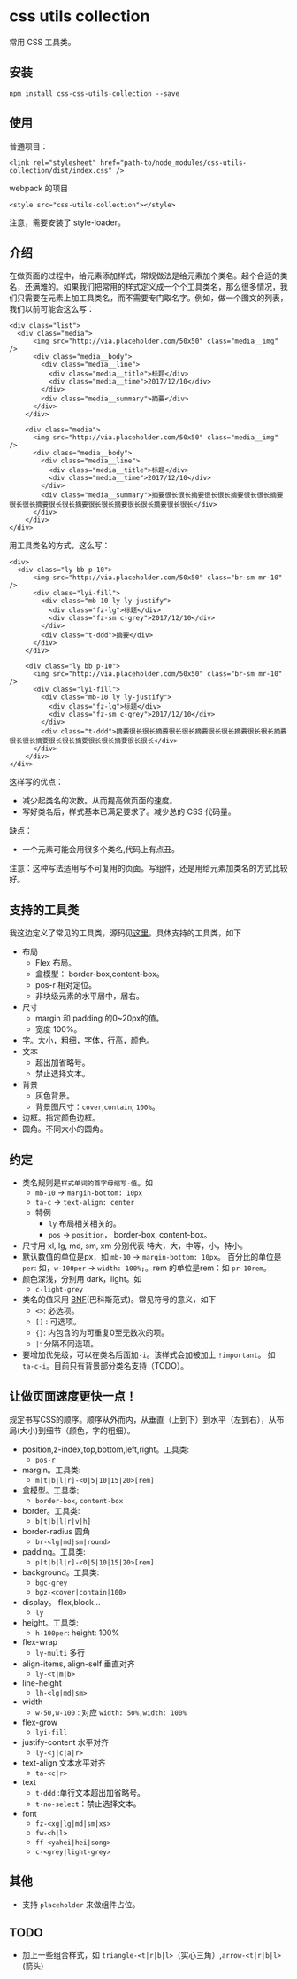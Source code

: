 # css utils collection
常用 CSS 工具类。

## 安装
```
npm install css-css-utils-collection --save
```

## 使用
普通项目：
```
<link rel="stylesheet" href="path-to/node_modules/css-utils-collection/dist/index.css" />
```

webpack 的项目
```
<style src="css-utils-collection"></style>
```

注意，需要安装了 style-loader。


## 介绍
在做页面的过程中，给元素添加样式，常规做法是给元素加个类名。起个合适的类名，还满难的。如果我们把常用的样式定义成一个个工具类名，那么很多情况，我们只需要在元素上加工具类名，而不需要专门取名字。例如，做一个图文的列表，我们以前可能会这么写：
```
<div class="list">
  <div class="media">
      <img src="http://via.placeholder.com/50x50" class="media__img" />
      <div class="media__body">
        <div class="media__line">
          <div class="media__title">标题</div>
          <div class="media__time">2017/12/10</div>
        </div>
        <div class="media__summary">摘要</div>
      </div>
    </div>

    <div class="media">
      <img src="http://via.placeholder.com/50x50" class="media__img" />
      <div class="media__body">
        <div class="media__line">
          <div class="media__title">标题</div>
          <div class="media__time">2017/12/10</div>
        </div>
        <div class="media__summary">摘要很长很长摘要很长很长摘要很长很长摘要很长很长摘要很长很长摘要很长很长摘要很长很长摘要很长很长</div>
      </div>
    </div>
</div>
```

用工具类名的方式，这么写：
```
<div>
  <div class="ly bb p-10">
      <img src="http://via.placeholder.com/50x50" class="br-sm mr-10" />
      <div class="lyi-fill">
        <div class="mb-10 ly ly-justify">
          <div class="fz-lg">标题</div>
          <div class="fz-sm c-grey">2017/12/10</div>
        </div>
        <div class="t-ddd">摘要</div>
      </div>
    </div>

    <div class="ly bb p-10">
      <img src="http://via.placeholder.com/50x50" class="br-sm mr-10" />
      <div class="lyi-fill">
        <div class="mb-10 ly ly-justify">
          <div class="fz-lg">标题</div>
          <div class="fz-sm c-grey">2017/12/10</div>
        </div>
        <div class="t-ddd">摘要很长很长摘要很长很长摘要很长很长摘要很长很长摘要很长很长摘要很长很长摘要很长很长摘要很长很长</div>
      </div>
    </div>
</div>
```

这样写的优点：
* 减少起类名的次数。从而提高做页面的速度。
* 写好类名后，样式基本已满足要求了。减少总的 CSS 代码量。

缺点：
* 一个元素可能会用很多个类名,代码上有点丑。

注意：这种写法适用写不可复用的页面。写组件，还是用给元素加类名的方式比较好。

## 支持的工具类
我这边定义了常见的工具类，源码见[这里](https://github.com/iamjoel/front-end-codes/blob/master/template/sass/utils/index.scss)。具体支持的工具类，如下

* 布局
  * Flex 布局。
  * 盒模型： border-box,content-box。
  * pos-r 相对定位。
  * 非块级元素的水平居中，居右。
* 尺寸
  * margin 和 padding 的0~20px的值。
  * 宽度 100%。
* 字。大小，粗细，字体，行高，颜色。
* 文本
  * 超出加省略号。
  * 禁止选择文本。
* 背景
  * 灰色背景。
  * 背景图尺寸：`cover`,`contain`, `100%`。
* 边框。指定颜色边框。
* 圆角。不同大小的圆角。

## 约定
* 类名规则是`样式单词的首字母缩写-值`。如
  * `mb-10` -> `margin-bottom: 10px`
  * `ta-c` -> `text-align: center`
  * 特例
    * `ly` 布局相关相关的。
    * `pos` -> `position`， border-box, content-box。 
* 尺寸用 xl, lg, md, sm, xm 分别代表 特大，大，中等，小，特小。
* 默认数值的单位是px，如 `mb-10` -> `margin-bottom: 10px`。 百分比的单位是 `per`: 如，`w-100per` -> `width: 100%;`。rem 的单位是rem：如 `pr-10rem`。
* 颜色深浅，分别用 dark，light。如
  * `c-light-grey`
* 类名的值采用 [BNF](https://en.wikipedia.org/wiki/Backus%E2%80%93Naur_form)(巴科斯范式)。常见符号的意义，如下
  * `<>`: 必选项。
  * `[]` : 可选项。
  * `{}`: 内包含的为可重复0至无数次的项。
  * `|`: 分隔不同选项。
* 要增加优先级，可以在类名后面加`-i`。该样式会加被加上 `!important`。 如 `ta-c-i`。目前只有背景部分类名支持（TODO）。

## 让做页面速度更快一点！
规定书写CSS的顺序。顺序从外而内，从垂直（上到下）到水平（左到右），从布局(大小)到细节（颜色，字的粗细）。

* position,z-index,top,bottom,left,right。工具类:
  * `pos-r`
* margin。工具类:
  * `m[t|b|l|r]-<0|5|10|15|20>[rem]`
* 盒模型。工具类:
  * `border-box`, `content-box`
* border。工具类:
  * `b[t|b|l|r|v|h]`
* border-radius 圆角
  * `br-<lg|md|sm|round>`
* padding。工具类:
  * `p[t|b|l|r]-<0|5|10|15|20>[rem]`
* background。工具类:
  * `bgc-grey`
  * `bgz-<cover|contain|100>`
* display。 flex,block...
  * `ly`
* height。工具类:
  * `h-100per`: height: 100%
* flex-wrap
  * `ly-multi` 多行
* align-items, align-self 垂直对齐
  * `ly-<t|m|b>`
* line-height
  * `lh-<lg|md|sm>`
* width
  * `w-50,w-100` : 对应 `width: 50%,width: 100%`
* flex-grow
  * `lyi-fill`
* justify-content 水平对齐
  * `ly-<j|c|a|r>`
* text-align 文本水平对齐
  * `ta-<c|r>`
* text
  * `t-ddd` :单行文本超出加省略号。
  * `t-no-select`：禁止选择文本。
* font
  * `fz-<xg|lg|md|sm|xs>`
  * `fw-<b|l>`
  * `ff-<yahei|hei|song>`
  * `c-<grey|light-grey>`

## 其他
* 支持 `placeholder` 来做组件占位。

## TODO
* 加上一些组合样式，如 `triangle-<t|r|b|l>`（实心三角）,`arrow-<t|r|b|l>`(箭头)